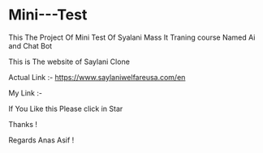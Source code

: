 # Mini---Test

<p>This The Project Of Mini Test Of Syalani Mass It Traning course Named Ai and Chat Bot</p>

This is The website of Saylani Clone 

Actual Link :- https://www.saylaniwelfareusa.com/en

My Link  :- 

If  You Like this Please click in Star 


Thanks !

Regards Anas Asif ! 
